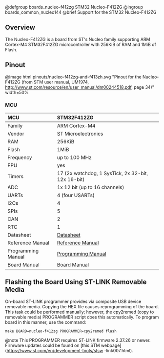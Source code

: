  @defgroup    boards_nucleo-f412zg STM32 Nucleo-F412ZG
 @ingroup     boards_common_nucleo144
 @brief       Support for the STM32 Nucleo-F412ZG

## Overview

The Nucleo-F412ZG is a board from ST's Nucleo family supporting ARM Cortex-M4
STM32F412ZG microcontroller with 256KiB of RAM and 1MiB of Flash.

## Pinout

@image html pinouts/nucleo-f412zg-and-f413zh.svg "Pinout for the Nucleo-F412ZG (from STM user manual, UM1974, http://www.st.com/resource/en/user_manual/dm00244518.pdf, page 34)" width=50%

### MCU

| MCU          |     STM32F412ZG
|:-------------|:--------------------|
| Family       | ARM Cortex-M4       |
| Vendor       | ST Microelectronics |
| RAM          | 256KiB              |
| Flash        | 1MiB                |
| Frequency    | up to 100 MHz       |
| FPU          | yes                 |
| Timers       | 17 (2x watchdog, 1 SysTick, 2x 32-bit, 12x 16-bit) |
| ADC          | 1x 12 bit (up to 16 channels) |
| UARTs        | 4 (four USARTs)     |
| I2Cs         | 4                   |
| SPIs         | 5                   |
| CAN          | 2                   |
| RTC          | 1                   |
| Datasheet    | [Datasheet](https://www.st.com/resource/en/datasheet/stm32f412zg.pdf)|
| Reference Manual | [Reference Manual](https://www.st.com/resource/en/reference_manual/rm0402-stm32f412-advanced-armbased-32bit-mcus-stmicroelectronics.pdf)|
| Programming Manual | [Programming Manual](https://www.st.com/resource/en/programming_manual/pm0214-stm32-cortexm4-mcus-and-mpus-programming-manual-stmicroelectronics.pdf)|
| Board Manual | [Board Manual](https://www.st.com/resource/en/user_manual/dm00244518-stm32-nucleo-144-boards-stmicroelectronics.pdf)|

## Flashing the Board Using ST-LINK Removable Media

On-board ST-LINK programmer provides via composite USB device removable media.
Copying the HEX file causes reprogramming of the board. This task
could be performed manually; however, the cpy2remed (copy to removable
media) PROGRAMMER script does this automatically. To program board in
this manner, use the command:
```
make BOARD=nucleo-f412zg PROGRAMMER=cpy2remed flash
```
@note This PROGRAMMER requires ST-LINK firmware 2.37.26 or newer. Firmware updates
could be found on [this STM webpage](https://www.st.com/en/development-tools/stsw
-link007.html).
